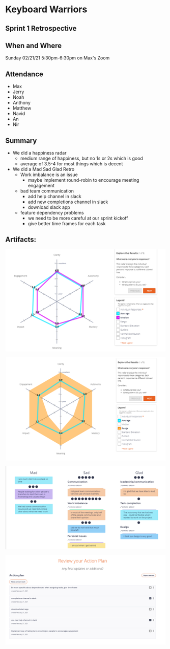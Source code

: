 # Keyboard Warriors

## Sprint 1 Retrospective
## When and Where

Sunday 02/21/21 5:30pm-6:30pm on Max's Zoom

## Attendance

- Max
- Jerry
- Noah
- Anthony
- Matthew
- Navid
- An
- Nir


## Summary

- We did a happiness radar
  - medium range of happiness, but no 1s or 2s which is good
  - average of 3.5-4 for most things which is decent
- We did a Mad Sad Glad Retro
  - Work imbalance is an issue
    - maybe implement round-robin to encourage meeting engagement
  - bad team communication
    - add help channel in slack
    - add new completions channel in slack
    - download slack app
  - feature dependency problems
    - we need to be more careful at our sprint kickoff
    - give better time frames for each task

## Artifacts:

![Radar](retro-1-avg-happiness-radar.PNG)

![Radar](retro-1-happiness-radar-range.PNG)

![Mad Sad Glad](retro-1-mad-sad-glad.PNG)

![Action items](retro-1-action-items.PNG)